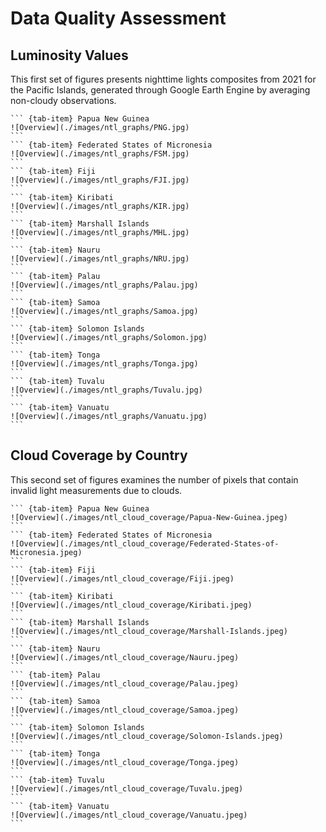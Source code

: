 # Data Quality Assessment

## Luminosity Values
This first set of figures presents nighttime lights composites from 2021 for the Pacific Islands, generated through Google Earth Engine by averaging non-cloudy observations.

````{tab-set}
``` {tab-item} Papua New Guinea
![Overview](./images/ntl_graphs/PNG.jpg)
```
``` {tab-item} Federated States of Micronesia
![Overview](./images/ntl_graphs/FSM.jpg)
```
``` {tab-item} Fiji
![Overview](./images/ntl_graphs/FJI.jpg)
```
``` {tab-item} Kiribati
![Overview](./images/ntl_graphs/KIR.jpg)
```
``` {tab-item} Marshall Islands
![Overview](./images/ntl_graphs/MHL.jpg)
```
``` {tab-item} Nauru
![Overview](./images/ntl_graphs/NRU.jpg)
```
``` {tab-item} Palau
![Overview](./images/ntl_graphs/Palau.jpg)
```
``` {tab-item} Samoa
![Overview](./images/ntl_graphs/Samoa.jpg)
```
``` {tab-item} Solomon Islands
![Overview](./images/ntl_graphs/Solomon.jpg)
```
``` {tab-item} Tonga
![Overview](./images/ntl_graphs/Tonga.jpg)
```
``` {tab-item} Tuvalu
![Overview](./images/ntl_graphs/Tuvalu.jpg)
```
``` {tab-item} Vanuatu
![Overview](./images/ntl_graphs/Vanuatu.jpg)
```
````

## Cloud Coverage by Country
This second set of figures examines the number of pixels that contain invalid light measurements due to clouds.
````{tab-set}
``` {tab-item} Papua New Guinea
![Overview](./images/ntl_cloud_coverage/Papua-New-Guinea.jpeg)
```
``` {tab-item} Federated States of Micronesia
![Overview](./images/ntl_cloud_coverage/Federated-States-of-Micronesia.jpeg)
```
``` {tab-item} Fiji
![Overview](./images/ntl_cloud_coverage/Fiji.jpeg)
```
``` {tab-item} Kiribati
![Overview](./images/ntl_cloud_coverage/Kiribati.jpeg)
```
``` {tab-item} Marshall Islands
![Overview](./images/ntl_cloud_coverage/Marshall-Islands.jpeg)
```
``` {tab-item} Nauru
![Overview](./images/ntl_cloud_coverage/Nauru.jpeg)
```
``` {tab-item} Palau
![Overview](./images/ntl_cloud_coverage/Palau.jpeg)
```
``` {tab-item} Samoa
![Overview](./images/ntl_cloud_coverage/Samoa.jpeg)
```
``` {tab-item} Solomon Islands
![Overview](./images/ntl_cloud_coverage/Solomon-Islands.jpeg)
```
``` {tab-item} Tonga
![Overview](./images/ntl_cloud_coverage/Tonga.jpeg)
```
``` {tab-item} Tuvalu
![Overview](./images/ntl_cloud_coverage/Tuvalu.jpeg)
```
``` {tab-item} Vanuatu
![Overview](./images/ntl_cloud_coverage/Vanuatu.jpeg)
```
````